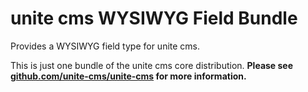 
# unite cms WYSIWYG Field Bundle

Provides a WYSIWYG field type for unite cms. 

This is just one bundle of the unite cms core distribution. **Please see [github.com/unite-cms/unite-cms](https://github.com/unite-cms/unite-cms) for more information.**